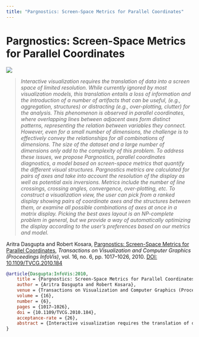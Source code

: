 ```yaml
---
title: "Pargnostics: Screen-Space Metrics for Parallel Coordinates"
---
```


# Pargnostics: Screen-Space Metrics for Parallel Coordinates

<p><img src="https://media.eagereyes.org/media/2010/Dasgupta-InfoVis-2010.png" /></p>

> _Interactive visualization requires the translation of data into a screen space of limited resolution. While currently ignored by most visualization models, this translation entails a loss of information and the introduction of a number of artifacts that can be useful, (e.g., aggregation, structures) or distracting (e.g., over-plotting, clutter) for the analysis. This phenomenon is observed in parallel coordinates, where overlapping lines between adjacent axes form distinct patterns, representing the relation between variables they connect. However, even for a small number of dimensions, the challenge is to effectively convey the relationships for all combinations of dimensions. The size of the dataset and a large number of dimensions only add to the complexity of this problem. To address these issues, we propose Pargnostics, parallel coordinates diagnostics, a model based on screen-space metrics that quantify the different visual structures. Pargnostics metrics are calculated for pairs of axes and take into account the resolution of the display as well as potential axis inversions. Metrics include the number of line crossings, crossing angles, convergence, over-plotting, etc. To construct a visualization view, the user can pick from a ranked display showing pairs of coordinate axes and the structures between them, or examine all possible combinations of axes at once in a matrix display. Picking the best axes layout is an NP-complete problem in general, but we provide a way of automatically optimizing the display according to the user’s preferences based on our metrics and model._

Aritra Dasgupta and Robert Kosara, <a href="https://media.eagereyes.org/papers/2010/Dasgupta-InfoVis-2010.pdf" target="_blank">Pargnostics: Screen-Space Metrics for Parallel Coordinates</a>, _Transactions on Visualization and Computer Graphics (Proceedings InfoVis)_, vol. 16, no. 6, pp. 1017–1026, 2010. <a href="https://dx.doi.org/10.1109/TVCG.2010.184" target="_new">DOI: 10.1109/TVCG.2010.184</a>


```bibtex
@article{Dasgupta:InfoVis:2010,
	title = {Pargnostics: Screen-Space Metrics for Parallel Coordinates},
	author = {Aritra Dasgupta and Robert Kosara},
	venue = {Transactions on Visualization and Computer Graphics (Proceedings InfoVis)},
	volume = {16},
	number = {6},
	pages = {1017–1026},
	doi = {10.1109/TVCG.2010.184},
	acceptance-rate = {26},
	abstract = {Interactive visualization requires the translation of data into a screen space of limited resolution. While currently ignored by most visualization models, this translation entails a loss of information and the introduction of a number of artifacts that can be useful, (e.g., aggregation, structures) or distracting (e.g., over-plotting, clutter) for the analysis. This phenomenon is observed in parallel coordinates, where overlapping lines between adjacent axes form distinct patterns, representing the relation between variables they connect. However, even for a small number of dimensions, the challenge is to effectively convey the relationships for all combinations of dimensions. The size of the dataset and a large number of dimensions only add to the complexity of this problem. To address these issues, we propose Pargnostics, parallel coordinates diagnostics, a model based on screen-space metrics that quantify the different visual structures. Pargnostics metrics are calculated for pairs of axes and take into account the resolution of the display as well as potential axis inversions. Metrics include the number of line crossings, crossing angles, convergence, over-plotting, etc. To construct a visualization view, the user can pick from a ranked display showing pairs of coordinate axes and the structures between them, or examine all possible combinations of axes at once in a matrix display. Picking the best axes layout is an NP-complete problem in general, but we provide a way of automatically optimizing the display according to the user’s preferences based on our metrics and model.},
}
```

